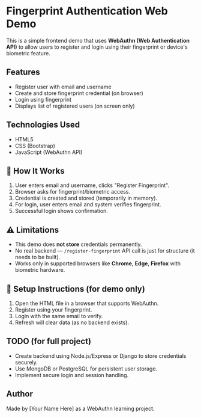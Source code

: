 # Fingerprint Authentication Web Demo

This is a simple frontend demo that uses **WebAuthn (Web Authentication API)** to allow users to register and login using their fingerprint or device's biometric feature.

##  Features

- Register user with email and username
- Create and store fingerprint credential (on browser)
- Login using fingerprint
- Displays list of registered users (on screen only)

## Technologies Used

- HTML5
- CSS (Bootstrap)
- JavaScript (WebAuthn API)

## 🧠 How It Works

1. User enters email and username, clicks "Register Fingerprint".
2. Browser asks for fingerprint/biometric access.
3. Credential is created and stored (temporarily in memory).
4. For login, user enters email and system verifies fingerprint.
5. Successful login shows confirmation.

## ⚠️ Limitations

- This demo does **not store** credentials permanently.
- No real backend — `/register-fingerprint` API call is just for structure (it needs to be built).
- Works only in supported browsers like **Chrome**, **Edge**, **Firefox** with biometric hardware.

## 📌 Setup Instructions (for demo only)

1. Open the HTML file in a browser that supports WebAuthn.
2. Register using your fingerprint.
3. Login with the same email to verify.
4. Refresh will clear data (as no backend exists).

##  TODO (for full project)

- Create backend using Node.js/Express or Django to store credentials securely.
- Use MongoDB or PostgreSQL for persistent user storage.
- Implement secure login and session handling.

##  Author

Made by [Your Name Here] as a WebAuthn learning project.


